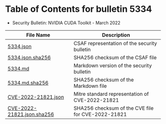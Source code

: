 # Table of Contents for bulletin 5334

 - Security Bulletin: NVIDIA CUDA Toolkit - March 2022

| File Name | Description |
|-----------|-------------|
| [5334.json](5334.json) | CSAF representation of the security bulletin |
| [5334.json.sha256](5334.json.sha256) | SHA256 checksum of the CSAF file |
| [5334.md](5334.md) | Markdown version of the security bulletin |
| [5334.md.sha256](5334.md.sha256) | SHA256 checksum of the Markdown file |
| [CVE-2022-21821.json](CVE-2022-21821.json) | Mitre standard representation of CVE-2022-21821 |
| [CVE-2022-21821.json.sha256](CVE-2022-21821.json.sha256) | SHA256 checksum of the CVE file for CVE-2022-21821 |

